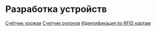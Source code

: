 # Разработка устройств

[Счётчик урожая](https://github.com/Ardbot/harvestCounter)
[Счетчик рулонов](https://github.com/Ardbot/CounterRoll) 
[Идентификация по RFID картам](projects/device/RFID/Идентификация%20по%20RFID%20картам.md)